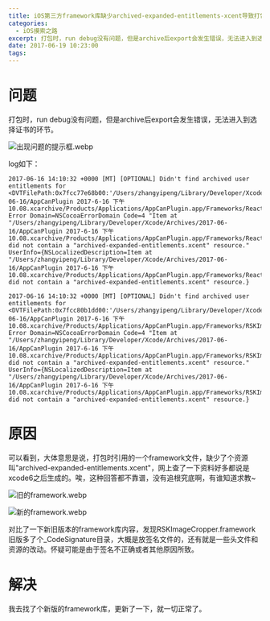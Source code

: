 ```yaml
---
title: iOS第三方framework库缺少archived-expanded-entitlements-xcent导致打包失败问题
categories: 
  - iOS摸索之路
excerpt: 打包时，run debug没有问题，但是archive后export会发生错误，无法进入到选择证书的环节。
date: 2017-06-19 10:23:00
tags: 
---
```


# 问题

打包时，run debug没有问题，但是archive后export会发生错误，无法进入到选择证书的环节。


![出现问题的提示框.webp](出现问题的提示框.webp)


log如下：

```
2017-06-16 14:10:32 +0000 [MT] [OPTIONAL] Didn't find archived user entitlements for <DVTFilePath:0x7fcc77e68b00:'/Users/zhangyipeng/Library/Developer/Xcode/Archives/2017-06-16/AppCanPlugin 2017-6-16 下午10.08.xcarchive/Products/Applications/AppCanPlugin.app/Frameworks/ReactiveObjC.framework'>: Error Domain=NSCocoaErrorDomain Code=4 "Item at "/Users/zhangyipeng/Library/Developer/Xcode/Archives/2017-06-16/AppCanPlugin 2017-6-16 下午10.08.xcarchive/Products/Applications/AppCanPlugin.app/Frameworks/ReactiveObjC.framework" did not contain a "archived-expanded-entitlements.xcent" resource." UserInfo={NSLocalizedDescription=Item at "/Users/zhangyipeng/Library/Developer/Xcode/Archives/2017-06-16/AppCanPlugin 2017-6-16 下午10.08.xcarchive/Products/Applications/AppCanPlugin.app/Frameworks/ReactiveObjC.framework" did not contain a "archived-expanded-entitlements.xcent" resource.}

2017-06-16 14:10:32 +0000 [MT] [OPTIONAL] Didn't find archived user entitlements for <DVTFilePath:0x7fcc80b1dd00:'/Users/zhangyipeng/Library/Developer/Xcode/Archives/2017-06-16/AppCanPlugin 2017-6-16 下午10.08.xcarchive/Products/Applications/AppCanPlugin.app/Frameworks/RSKImageCropper.framework'>: Error Domain=NSCocoaErrorDomain Code=4 "Item at "/Users/zhangyipeng/Library/Developer/Xcode/Archives/2017-06-16/AppCanPlugin 2017-6-16 下午10.08.xcarchive/Products/Applications/AppCanPlugin.app/Frameworks/RSKImageCropper.framework" did not contain a "archived-expanded-entitlements.xcent" resource." UserInfo={NSLocalizedDescription=Item at "/Users/zhangyipeng/Library/Developer/Xcode/Archives/2017-06-16/AppCanPlugin 2017-6-16 下午10.08.xcarchive/Products/Applications/AppCanPlugin.app/Frameworks/RSKImageCropper.framework" did not contain a "archived-expanded-entitlements.xcent" resource.}

```

# 原因

可以看到，大体意思是说，打包时引用的一个framework文件，缺少了个资源叫"archived-expanded-entitlements.xcent"，网上查了一下资料好多都说是xcode6之后生成的。唉，这种回答都不靠谱，没有追根究底啊，有谁知道求教~


![旧的framework.webp](旧的framework.webp)


![新的framework.webp](新的framework.webp)


对比了一下新旧版本的framework库内容，发现RSKImageCropper.framework旧版多了个_CodeSignature目录，大概是放签名文件的，还有就是一些头文件和资源的改动。怀疑可能是由于签名不正确或者其他原因所致。

# 解决

我去找了个新版的framework库，更新了一下，就一切正常了。
